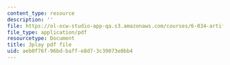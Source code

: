 ```yaml
---
content_type: resource
description: ''
file: https://ol-ocw-studio-app-qa.s3.amazonaws.com/courses/6-034-artificial-intelligence-fall-2010/aeb0f76f96bdbaffe8d73c39073e0bb4_iusTmgQyZ44.pdf
file_type: application/pdf
resourcetype: Document
title: 3play pdf file
uid: aeb0f76f-96bd-baff-e8d7-3c39073e0bb4
---
```

